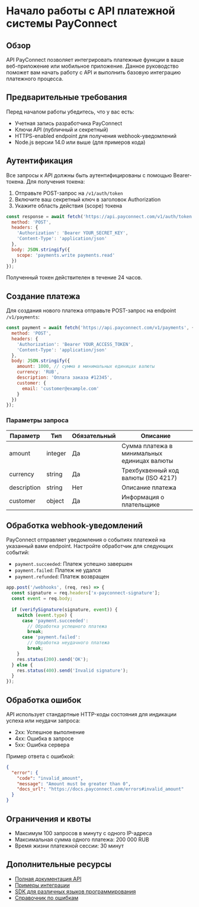 # Начало работы с API платежной системы PayConnect

## Обзор

API PayConnect позволяет интегрировать платежные функции в ваше веб-приложение или мобильное приложение. Данное руководство поможет вам начать работу с API и выполнить базовую интеграцию платежного процесса.

## Предварительные требования

Перед началом работы убедитесь, что у вас есть:

- Учетная запись разработчика PayConnect
- Ключи API (публичный и секретный)
- HTTPS-enabled endpoint для получения webhook-уведомлений
- Node.js версии 14.0 или выше (для примеров кода)

## Аутентификация

Все запросы к API должны быть аутентифицированы с помощью Bearer-токена. Для получения токена:

1. Отправьте POST-запрос на `/v1/auth/token`
2. Включите ваш секретный ключ в заголовок Authorization
3. Укажите область действия (scope) токена

```javascript
const response = await fetch('https://api.payconnect.com/v1/auth/token', {
  method: 'POST',
  headers: {
    'Authorization': 'Bearer YOUR_SECRET_KEY',
    'Content-Type': 'application/json'
  },
  body: JSON.stringify({
    scope: 'payments.write payments.read'
  })
});
```

Полученный токен действителен в течение 24 часов.

## Создание платежа

Для создания нового платежа отправьте POST-запрос на endpoint `/v1/payments`:

```javascript
const payment = await fetch('https://api.payconnect.com/v1/payments', {
  method: 'POST',
  headers: {
    'Authorization': 'Bearer YOUR_ACCESS_TOKEN',
    'Content-Type': 'application/json'
  },
  body: JSON.stringify({
    amount: 1000, // сумма в минимальных единицах валюты
    currency: 'RUB',
    description: 'Оплата заказа #12345',
    customer: {
      email: 'customer@example.com'
    }
  })
});
```

### Параметры запроса

| Параметр | Тип | Обязательный | Описание |
|----------|-----|--------------|-----------|
| amount | integer | Да | Сумма платежа в минимальных единицах валюты |
| currency | string | Да | Трехбуквенный код валюты (ISO 4217) |
| description | string | Нет | Описание платежа |
| customer | object | Да | Информация о плательщике |

## Обработка webhook-уведомлений

PayConnect отправляет уведомления о событиях платежей на указанный вами endpoint. Настройте обработчик для следующих событий:

- `payment.succeeded`: Платеж успешно завершен
- `payment.failed`: Платеж не удался
- `payment.refunded`: Платеж возвращен

```javascript
app.post('/webhooks', (req, res) => {
  const signature = req.headers['x-payconnect-signature'];
  const event = req.body;
  
  if (verifySignature(signature, event)) {
    switch (event.type) {
      case 'payment.succeeded':
        // Обработка успешного платежа
        break;
      case 'payment.failed':
        // Обработка неудачного платежа
        break;
    }
    res.status(200).send('OK');
  } else {
    res.status(400).send('Invalid signature');
  }
});
```

## Обработка ошибок

API использует стандартные HTTP-коды состояния для индикации успеха или неудачи запроса:

- 2xx: Успешное выполнение
- 4xx: Ошибка в запросе
- 5xx: Ошибка сервера

Пример ответа с ошибкой:

```json
{
  "error": {
    "code": "invalid_amount",
    "message": "Amount must be greater than 0",
    "docs_url": "https://docs.payconnect.com/errors#invalid_amount"
  }
}
```

## Ограничения и квоты

- Максимум 100 запросов в минуту с одного IP-адреса
- Максимальная сумма одного платежа: 200 000 RUB
- Время жизни платежной сессии: 30 минут

## Дополнительные ресурсы

- [Полная документация API](https://docs.payconnect.com)
- [Примеры интеграции](https://github.com/payconnect/examples)
- [SDK для различных языков программирования](https://docs.payconnect.com/sdk)
- [Справочник по ошибкам](https://docs.payconnect.com/errors)
